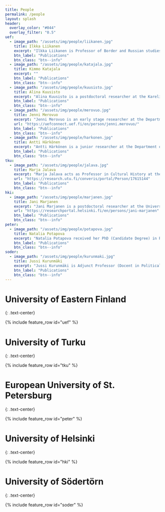 ```yaml
---
title: People
permalink: /people
layout: splash
header:
  overlay_color: "#044"
  overlay_filter: "0.5"
uef:
  - image_path: "/assets/img/people/liikanen.jpg"
    title: Ilkka Liikanen
    excerpt: "Ilkka Liikanen is Professor of Border and Russian studies at the Karelian Institute, University of Eastern Finland and Docent in Political History at the University of Helsinki. In 2017 he worked as visiting scholar at Carleton University, Ottawa. He has published widely on nationalism and nation-building, social movements and political language as well as post-Soviet politics and borders. He is the editor of Routledge Borderlands Studies."
    btn_label: "Publications"
    btn_class: "btn--info"
  - image_path: "/assets/img/people/katajala.jpg"
    title: Kimmo Katajala
    excerpt: ""
    btn_label: "Publications"
    btn_class: "btn--info"
  - image_path: "/assets/img/people/kuusisto.jpg"
    title: Alina Kuusisto
    excerpt: "Alina Kuusisto is a postdoctoral researcher at the Karelian Institute, University of Eastern Finland. She gained her PhD in 2017 in Finnish History. She has studied higher education policy, Finnish and European policies of cross-border cooperation and local and regional history of North Karelia and Eastern Finland in 19th and 20th centuries. "
    btn_label: "Publications"
    btn_class: "btn--info"
  - image_path: "/assets/img/people/merovuo.jpg"
    title: Jenni Merovuo
    excerpt: "Jenni Merovuo is an early stage researcher at the Department of Geographical and Historical studies, University of Eastern Finland. In 2018, she was a visiting doctoral scholar at the University of Stockholm. She studies border history, and peripheral and from-below agency from the 18th century to the 20th century. Her PhD research focuses on border-building and belonging to a state on the Russo-Swedish borderland in the late-18th century."
    url: "https://uefconnect.uef.fi/en/person/jenni.merovuo/"
    btn_label: "Publications"
    btn_class: "btn--info"
  - image_path: "/assets/img/people/harkonen.jpg"
    title: Antti Härkönen
    excerpt: "Antti Härkönen is a junior researcher at the Department of Geographical and Historical Studies at the University of Eastern Finland specialising in digital humanities and pre- 20th century history. He is writing a dissertation on the use of geospatial analysis in historical research using the spatial segregation of religious groups of Vyborg as a case study."
    btn_label: "Publications"
    btn_class: "btn--info"
tku:
  - image_path: "/assets/img/people/jalava.jpg"
    title: Marja Jalava
    excerpt: "Marja Jalava acts as Professor in Cultural History at the School of History, Culture and Arts Studies at the University of Turku. She gained her PhD in 2005 at the University of Helsinki in Finnish and Scandinavian History. Her research interests lie in intellectual history, conceptual history, history of historiography, history of emotions, and the modern history of Finland and the Nordic countries."
    url: "https://research.utu.fi/converis/portal/Person/17615144"  
    btn_label: "Publications"
    btn_class: "btn--info"
hki:
  - image_path: "/assets/img/people/marjanen.jpg"
    title: Jani Marjanen
    excerpt: "Jani Marjanen is a postdoctoral researcher at the University of Helsinki from where he gained his PhD in 2014. In 2014-2015 he was visiting scholar at the Max Planck Institute for Human Development, Berlin. He specializes in late eighteenth-century and early nineteenth-century language of economic patriotism in Scandinavia, the theory and method of conceptual history, and public debate in Finland in the nineteenth century. He is one of the editors of Contributions to the History of Concepts (<https://www.berghahnjournals.com/view/journals/contributions/contributions-overview.xml>)."
    url: "https://researchportal.helsinki.fi/en/persons/jani-marjanen"  
    btn_label: "Publications"
    btn_class: "btn--info"
peter:
  - image_path: "/assets/img/people/potapova.jpg"
    title: Natalia Potapova
    excerpt: "Natalia Potapova received her PhD (Candidate Degree) in Russian history from the Russian Academy of Sciences in 2000, and currently is an associate professor at the European University at St.Petersburg and a research fellow at the Center \"Res Publica\". Her research interests concerns with the Russian History of XVIII-early XIX century in comparative perspective, the History of political concepts and Russian Republicanism, Cultural History. Natalia was a research fellow at the National Library of Russia and worked on the content analysis of Russian periodical press of the first half of XIX century. She is also interested in criticism of historical knowledge and participated in several international projects devoted to the historiography and contemporary historical thought."
    btn_label: "Publications"
    btn_class: "btn--info"
soder:
  - image_path: "/assets/img/people/kurunmaki.jpg"
    title: Jussi Kurunmäki
    excerpt: "Jussi Kurunmäki is Adjunct Professor (Docent in Political Science 2011 and in Political History 2018), working at Tampere University. Previously, he led a research project at the University of Helsinki. He has for many years worked as a research fellow and lecturer at the Department of Political Science, Stockholm University, and at the Institute of Contemporary History, Södertörn University. His main fields of research include nineteenth- and twentieth-century conceptual history and the political rhetoric of isms. He is one of the editors of the Finnish anthology of conceptual history Käsitteet liikkeessä (Concepts in Motion) (2003), Rhetorics of Nordic Democracy (2010), Democracy in Modern Europe: A Conceptual History (2018), and the special issue on the political rhetoric of isms in Journal of Political Ideologies (2018). Kurunmäki is the chairperson of the international network Concepta – International Research Seminars in Conceptual History and Political Thought."
    btn_label: "Publications"
    btn_class: "btn--info"
---
```


# University of Eastern Finland
{: .text-center}

{% include feature_row id="uef" %}

# University of Turku
{: .text-center}

{% include feature_row id="tku" %}

# European University of St. Petersburg
{: .text-center}

{% include feature_row id="peter" %}

# University of Helsinki
{: .text-center}

{% include feature_row id="hki" %}

# University of Södertörn
{: .text-center}

{% include feature_row id="soder" %}
